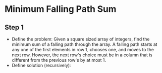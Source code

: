 # Minimum Falling Path Sum
## Step 1
  - Define the problem: Given a square sized array of integers, find the minimum sum of a falling path through the array. A falling path starts at any one of the first elements in row 1, chooses one, and moves to the next row. However, the next row's choice must be in a column that is different from the previous row's by at most 1.
  - Define solution (recursively):
  
